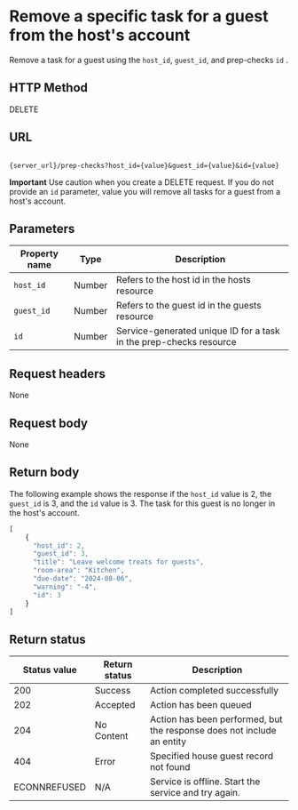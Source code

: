 # Remove a specific task for a guest from the host's account

Remove a task for a guest using the `host_id`, `guest_id`, and prep-checks `id` .

## HTTP Method

DELETE

## URL

```shell

{server_url}/prep-checks?host_id={value}&guest_id={value}&id={value}

```

**Important** Use caution when you create a DELETE request.  If you do not provide an `id` parameter, value you will remove all tasks for a guest from a host's account.

## Parameters

| Property name | Type | Description |
| ------------- | ----------- | ----------- |
| `host_id` | Number | Refers to the host id in the hosts resource |
| `guest_id` | Number |Refers to the guest id in the guests resource |
| `id` | Number | Service-generated unique ID for a task in the prep-checks resource|

## Request headers

None

## Request body

None

## Return body

The following example shows the response if the `host_id` value is 2, the `guest_id` is 3, and the `id` value is 3. The task for this guest is no longer in the host's account.

```js
[
    {
      "host_id": 2,
      "guest_id": 3,
      "title": "Leave welcome treats for guests",
      "room-area": "Kitchen",
      "due-date": "2024-08-06",
      "warning": "-4",
      "id": 3
    }
]
```

## Return status

| Status value | Return status | Description |
| ------------- | ----------- | ----------- |
| 200 | Success | Action completed successfully |
| 202 | Accepted| Action has been queued |
| 204 | No Content| Action has been performed, but the response does not include an entity |
| 404 | Error | Specified house guest record not found |
|  ECONNREFUSED | N/A | Service is offline. Start the service and try again. |
